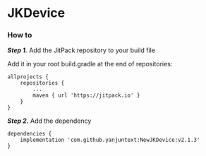 # JKDevice

### How to

***Step 1.*** Add the JitPack repository to your build file

Add it in your root build.gradle at the end of repositories:
```
allprojects {
	repositories {
		...
		maven { url 'https://jitpack.io' }
	}
}
```
***Step 2.*** Add the dependency
```
dependencies {
    implementation 'com.github.yanjuntext:NewJKDevice:v2.1.3'
}
```
